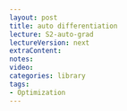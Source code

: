```yaml
---
layout: post
title: auto differentiation 
lecture: S2-auto-grad
lectureVersion: next
extraContent:   
notes: 
video:  
categories: library
tags:
- Optimization
---
```

